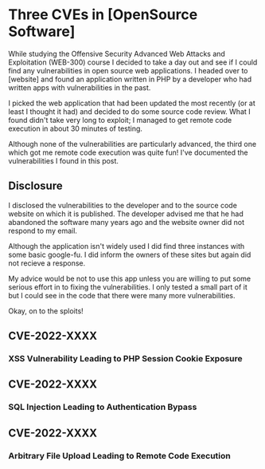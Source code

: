 # Three CVEs in [OpenSource Software]

While studying the Offensive Security Advanced Web Attacks and Exploitation (WEB-300) course I decided to take a day out and see if I could find any vulnerabilities in open source web applications. I headed over to [website] and found an application written in PHP by a developer who had written apps with vulnerabilities in the past.

I picked the web application that had been updated the most recently (or at least I thought it had) and decided to do some source code review. What I found didn't take very long to exploit; I managed to get remote code execution in about 30 minutes of testing.

Although none of the vulnerabilities are particularly advanced, the third one which got me remote code execution was quite fun! I've documented the vulnerabilities I found in this post.

## Disclosure

I disclosed the vulnerabilities to the developer and to the source code website on which it is published. The developer advised me that he had abandoned the software many years ago and the website owner did not respond to my email.

Although the application isn't widely used I did find three instances with some basic google-fu. I did inform the owners of these sites but again did not recieve a response.

My advice would be not to use this app unless you are willing to put some serious effort in to fixing the vulnerabilities. I only tested a small part of it but I could see in the code that there were many more vulnerabilities.

Okay, on to the sploits!

## CVE-2022-XXXX
### XSS Vulnerability Leading to PHP Session Cookie Exposure

## CVE-2022-XXXX
### SQL Injection Leading to Authentication Bypass

## CVE-2022-XXXX
### Arbitrary File Upload Leading to Remote Code Execution
